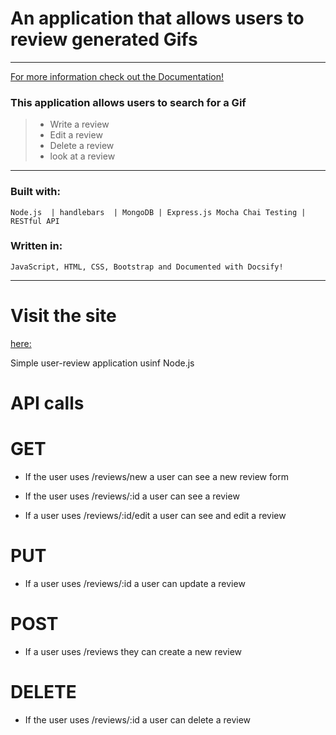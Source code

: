 # An application that allows users to review generated Gifs
***


[For more information check out the Documentation!](https://andreagraziosi.github.io/nodejs_application/#/)

### This application allows users to search for a Gif 

> - Write a review 
> - Edit a review
> - Delete a review
> - look at a review


***


### Built with:
``` 
Node.js  | handlebars  | MongoDB | Express.js Mocha Chai Testing | RESTful API 
```

 
### Written in:
```
JavaScript, HTML, CSS, Bootstrap and Documented with Docsify!
```

***

# Visit the site 
[here:]()

Simple user-review application usinf Node.js

# API calls 

# GET
* If the user uses /reviews/new a user can see a new review form 

* If the user uses /reviews/:id a user can see a review

* If a user uses /reviews/:id/edit  a user can see and edit a review

# PUT
* If a user uses /reviews/:id a user can update a review

# POST
* If a user uses /reviews they can create a new review 


# DELETE
 * If the user uses /reviews/:id a user can delete a review

